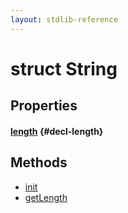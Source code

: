 ```yaml
---
layout: stdlib-reference
---
```


# struct String

## Properties

#### [length](/stdlib-reference/types/String/length) {#decl-length}

## Methods

* [init](/stdlib-reference/types/String/init)
* [getLength](/stdlib-reference/types/String/getLength)

